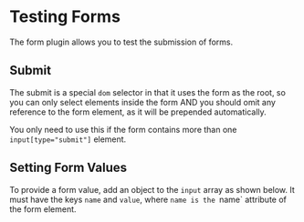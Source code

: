 # Testing Forms

The form plugin allows you to test the submission of forms.

## Submit

The submit is a special `dom` selector in that it uses the form as the root, so you can only select elements inside the form AND you should omit any reference to the form element, as it will be prepended automatically.

You only need to use this if the form contains more than one `input[type="submit"]` element.

## Setting Form Values

To provide a form value, add an object to the `input` array as shown below. It must have the keys `name` and `value`, where `name is the `name` attribute of the form element.

